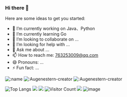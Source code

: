 ### Hi there 👋
Here are some ideas to get you started:

- 🔭 I’m currently working on Java、Python
- 🌱 I’m currently learning Go
- 👯 I’m looking to collaborate on ...
- 🤔 I’m looking for help with ...
- 💬 Ask me about ...
- 📫 How to reach me: 763253009@qq.com
- 😄 Pronouns: ...
- ⚡ Fun fact: ...

![:name](https://count.getloli.com/get/@:qq763253009)
![:Augenestern-creator](https://count.getloli.com/get/@:qq763253009)
![:Augenestern-creator](https://count.getloli.com/get/@:Augenestern-creator?theme=gelbooru)

![Top Langs](https://github-readme-stats.vercel.app/api/top-langs/?username=qq763253009&layout=compact&theme=tokyonight)
![](url)
![](https://github-readme-stats.vercel.app/api?username=qq763253009&show_icons=true&theme=transparent)
![Visitor Count](https://profile-counter.glitch.me/qq763253009/count.svg)
![](https://github-readme-activity-graph.cyclic.app/graph?username=qq763253009&theme=dracula) ![image](https://camo.githubusercontent.com/166a6af24d787a35796e6fd4a858a390f3c8b8d687203d85f4f1eeb57ce7a6c8/68747470733a2f2f6d656469612e67697068792e636f6d2f6d656469612f33466a4550624b7145506850706d433875592f67697068792e676966)
